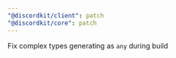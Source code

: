 ```yaml
---
"@discordkit/client": patch
"@discordkit/core": patch
---
```


Fix complex types generating as `any` during build
